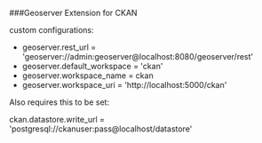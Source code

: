 ###Geoserver Extension for CKAN

custom configurations:

- geoserver.rest_url = 'geoserver://admin:geoserver@localhost:8080/geoserver/rest'
- geoserver.default_workspace = 'ckan'
- geoserver.workspace_name = ckan
- geoserver.workspace_uri = 'http://localhost:5000/ckan'

Also requires this to be set:

ckan.datastore.write_url = 'postgresql://ckanuser:pass@localhost/datastore'
